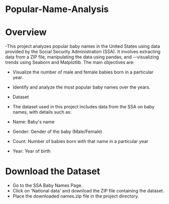 # Popular-Name-Analysis
# Overview
-This project analyzes popular baby names in the United States using data provided by the Social Security Administration (SSA). It involves extracting data from a ZIP file, manipulating the data using pandas, and --visualizing trends using Seaborn and Matplotlib. The main objectives are:

- Visualize the number of male and female babies born in a particular year.
- Identify and analyze the most popular baby names over the years.
- Dataset
- The dataset used in this project includes data from the SSA on baby names, with details such as:

- Name: Baby's name
- Gender: Gender of the baby (Male/Female)
- Count: Number of babies born with that name in a particular year
- Year: Year of birth
# Download the Dataset
- Go to the SSA Baby Names Page.
- Click on 'National data' and download the ZIP file containing the dataset.
- Place the downloaded names.zip file in the project directory.
